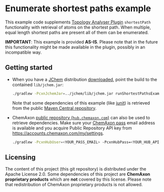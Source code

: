 Enumerate shortest paths example
================================


This example code supplements [Topology Analyser Plugin](https://apidocs.chemaxon.com/jchem/doc/dev/java/api/index.html?chemaxon/marvin/calculations/TopologyAnalyserPlugin.html)
`shortestPath` functionality with retrieval of atoms on the shortest path. When multiple, equal length shortest paths are 
present all of them can be enumerated.


**IMPORTANT**: This example is provided **AS-IS**. Please note that in the future this functionality might be made available
in the plugin, possibly in an incompatible way.


Getting started
---------------

  * When you have a [JChem](https://chemaxon.com/products/jchem-engines) distribution 
    [downloaded](https://chemaxon.com/products/jchem-engines/download), point 
    the build to the contained `lib/jchem.jar`:
    
    ``` bash
    ./gradlew -PcxnJchemJar=../jchem/lib/jchem.jar runShortestPathsExample
    ```
    
    Note that some dependencies of this example (like [junit](https://mvnrepository.com/artifact/junit/junit)) is 
    retrieved from the public 
    [Maven Central repository](https://docs.gradle.org/current/userguide/declaring_repositories.html#sub:maven_central).

  * ChemAxon [public repository (`hub.chemaxon.com`)](https://docs.chemaxon.com/display/docs/Public+Repository) can 
    also be used to retrieve dependencies. Make sure your [ChemAxon pass](https://pass.chemaxon.com/login) email address
    is available and you acquire Public Repository API key from <https://accounts.chemaxon.com/my/settings>.
    
    ``` bash
    ./gradlew -PcxnHubUser=<YOUR_PASS_EMAIL> -PcxnHubPass=<YOUR_HUB_API_KEY> runShortestPathsExample
    ```
   
    
Licensing
---------

The content of this project (this git repository) is distributed under the Apache License 2.0. Some dependencies of this
project are **ChemAxon proprietary products** which are **not** covered by this license. 
Please note that redistribution of ChemAxon proprietary products is not allowed.